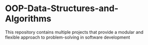 # OOP-Data-Structures-and-Algorithms

This repository contains multiple projects that provide a modular and flexible approach to problem-solving in software development
